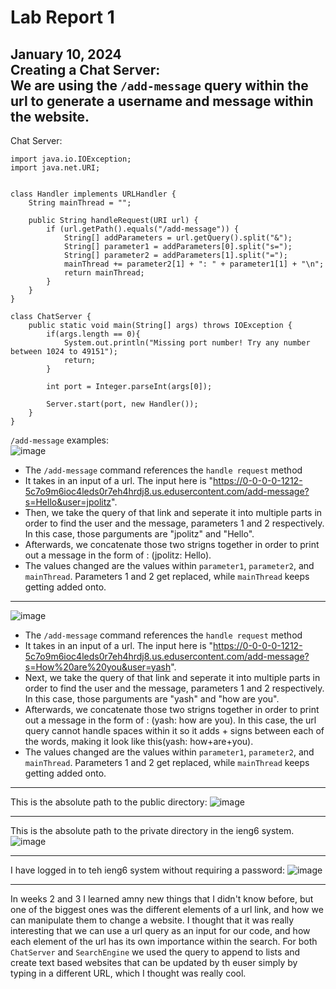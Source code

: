 # Lab Report 1 <br/>
January 10, 2024 <br/>
Creating a Chat Server: <br/>
We are using the `/add-message` query within the url to generate a username and message within the website.
---
Chat Server:
```
import java.io.IOException;
import java.net.URI;


class Handler implements URLHandler {
    String mainThread = "";

    public String handleRequest(URI url) {
        if (url.getPath().equals("/add-message")) {
            String[] addParameters = url.getQuery().split("&");
            String[] parameter1 = addParameters[0].split("s=");
            String[] parameter2 = addParameters[1].split("=");
            mainThread += parameter2[1] + ": " + parameter1[1] + "\n";
            return mainThread;
        }
    }
}

class ChatServer {
    public static void main(String[] args) throws IOException {
        if(args.length == 0){
            System.out.println("Missing port number! Try any number between 1024 to 49151");
            return;
        }

        int port = Integer.parseInt(args[0]);

        Server.start(port, new Handler());
    }
}
```
`/add-message` examples: <br/>
![image](https://github.com/blakenewhouse/cse15L-labreports/blob/main/addMessageExample2.png) <br/>
* The `/add-message` command references the `handle request` method
* It takes in an input of a url. The input here is "https://0-0-0-0-1212-5c7o9m6ioc4leds0r7eh4hrdj8.us.edusercontent.com/add-message?s=Hello&user=jpolitz".
* Then, we take the query of that link and seperate it into multiple parts in order to find the user and the message, parameters 1 and 2 respectively. In this case, those parguments are "jpolitz" and "Hello".
* Afterwards, we concatenate those two strigns together in order to print out a message in the form of <user>: <message>(jpolitz: Hello).
* The values changed are the values within `parameter1`, `parameter2`, and `mainThread`. Parameters 1 and 2 get replaced, while `mainThread` keeps getting added onto. 
---
![image](https://github.com/blakenewhouse/cse15L-labreports/blob/main/addMessageExample1.png)
* The `/add-message` command references the `handle request` method
* It takes in an input of a url. The input here is "https://0-0-0-0-1212-5c7o9m6ioc4leds0r7eh4hrdj8.us.edusercontent.com/add-message?s=How%20are%20you&user=yash".
*  Next, we take the query of that link and seperate it into multiple parts in order to find the user and the message, parameters 1 and 2 respectively. In this case, those parguments are "yash" and "how are you".
* Afterwards, we concatenate those two strigns together in order to print out a message in the form of <user>: <message>(yash: how are you). In this case, the url query cannot handle spaces within it so it adds + signs between each of the words, making it look like this(yash: how+are+you).
* The values changed are the values within `parameter1`, `parameter2`, and `mainThread`. Parameters 1 and 2 get replaced, while `mainThread` keeps getting added onto.
---
This is the absolute path to the public directory:
![image](https://github.com/blakenewhouse/cse15L-labreports/blob/main/Screenshot%202024-01-30%20at%2012.44.00%20PM.png)

---
This is the absolute path to the private directory in the ieng6 system.
![image](https://github.com/blakenewhouse/cse15L-labreports/blob/main/pwdOfPrivateKeys.png)

---
I have logged in to teh ieng6 system without requiring a password:
![image](https://github.com/blakenewhouse/cse15L-labreports/blob/main/ieng6noPassword)

---
In weeks 2 and 3 I learned amny new things that I didn't know before, but one of the biggest ones was the different elements of a url link, and how we can manipulate them to change a website. I thought that it was really interesting that we can use a url query as an input for our code, and how each element of the url has its own importance within the search. For both `ChatServer` and `SearchEngine` we used the query to append to lists and create text based websites that can be updated by th euser simply by typing in a different URL, which I thought was really cool.

